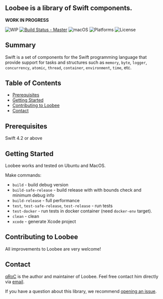 ## Loobee is a library of Swift components.

**WORK IN PROGRESS**

![WIP](https://img.shields.io/badge/status-WIP-red.svg?style=flat)
[![Build Status - Master](https://travis-ci.org/qRoC/Loobee.svg?branch=master)](https://travis-ci.org/qRoC/Loobee)
![macOS](https://img.shields.io/badge/Swift-4.2-green.svg?style=flat)
![Platforms](https://img.shields.io/badge/platforms-OS%20X%20%7C%20Linux%20-green.svg?style=flat)
![License](https://img.shields.io/badge/license-MIT-blue.svg?style=flat)

## Summary

Swift is a set of components for the Swift programming language that provide support for tasks and structures such as 
`memory`, `byte`, `logger`, `concurrency`, `atomic`, `thread`, `container`, `environment`, `time`, etc.

## Table of Contents
* [Prerequisites](#prerequisites)
* [Getting Started](#getting-started)
* [Contributing to Loobee](#contributing-to-loobee)
* [Contact](#contact)

## Prerequisites
Swift 4.2 or above

## Getting Started

Loobee works and tested on Ubuntu and MacOS.

Make commands:
 - `build` - build debug version
 - `build-safe-release` - build release with with bounds check and minimum debug info
 - `build-release` - full performance
 - `test`, `test-safe-release`, `test-release` - run tests
 - `test-docker` - run tests in docker container (need `docker-env` target).
 - `clean` - clean
 - `xcode` - generate Xcode project
 
## Contributing to Loobee

All improvements to Loobee are very welcome!

## Contact
[qRoC](https://github.com/qRoC) is the author and maintainer of Loobee. Feel free contact him directly via [email](mailto:contact@qroc.pro).

If you have a question about this library, we recommend [opening an issue](https://github.com/qRoC/Loobee/issues/new).

